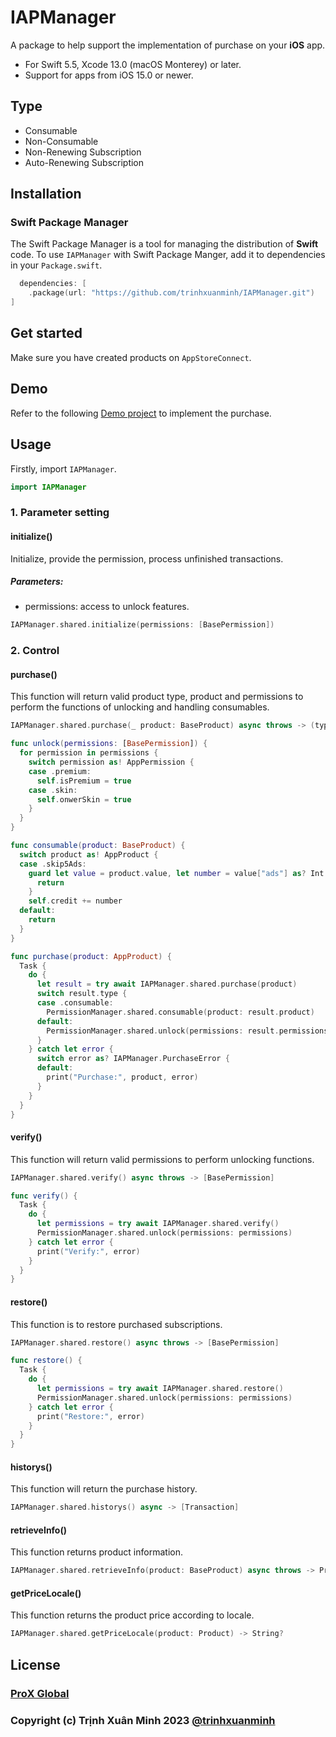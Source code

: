 # IAPManager

A package to help support the implementation of purchase on your **iOS** app.
- For Swift 5.5, Xcode 13.0 (macOS Monterey) or later.
- Support for apps from iOS 15.0 or newer.

## Type
- Consumable
- Non-Consumable
- Non-Renewing Subscription
- Auto-Renewing Subscription

## Installation

### Swift Package Manager

The Swift Package Manager is a tool for managing the distribution of **Swift** code. To use `IAPManager` with Swift Package Manger, add it to dependencies in your `Package.swift`.
```swift
  dependencies: [
    .package(url: "https://github.com/trinhxuanminh/IAPManager.git")
]
```

## Get started
Make sure you have created products on `AppStoreConnect`.

## Demo
Refer to the following [Demo project](https://github.com/trinhxuanminh/DemoIAPManager/tree/develop/1.3.0) to implement the purchase.

## Usage
Firstly, import `IAPManager`.
```swift
import IAPManager
```

### 1. Parameter setting

#### initialize()
Initialize, provide the permission, process unfinished transactions.

##### Parameters:
- permissions: access to unlock features.
```swift
IAPManager.shared.initialize(permissions: [BasePermission])
```

### 2. Control

#### purchase()
This function will return valid product type, product and permissions to perform the functions of unlocking and handling consumables.
```swift
IAPManager.shared.purchase(_ product: BaseProduct) async throws -> (type: Product.ProductType, product: BaseProduct, permissions: [BasePermission])
```
```swift
func unlock(permissions: [BasePermission]) {
  for permission in permissions {
    switch permission as! AppPermission {
    case .premium:
      self.isPremium = true
    case .skin:
      self.onwerSkin = true
    }
  }
}
```
```swift
func consumable(product: BaseProduct) {
  switch product as! AppProduct {
  case .skip5Ads:
    guard let value = product.value, let number = value["ads"] as? Int else {
      return
    }
    self.credit += number
  default:
    return
  }
}
```
```swift
func purchase(product: AppProduct) {
  Task {
    do {
      let result = try await IAPManager.shared.purchase(product)
      switch result.type {
      case .consumable:
        PermissionManager.shared.consumable(product: result.product)
      default:
        PermissionManager.shared.unlock(permissions: result.permissions)
      }
    } catch let error {
      switch error as? IAPManager.PurchaseError {
      default:
        print("Purchase:", product, error)
      }
    }
  }
}
```

#### verify()
This function will return valid permissions to perform unlocking functions.
```swift
IAPManager.shared.verify() async throws -> [BasePermission]
```
```swift
func verify() {
  Task {
    do {
      let permissions = try await IAPManager.shared.verify()
      PermissionManager.shared.unlock(permissions: permissions)
    } catch let error {
      print("Verify:", error)
    }
  }
}
```

#### restore()
This function is to restore purchased subscriptions.
```swift
IAPManager.shared.restore() async throws -> [BasePermission]
```
```swift
func restore() {
  Task {
    do {
      let permissions = try await IAPManager.shared.restore()
      PermissionManager.shared.unlock(permissions: permissions)
    } catch let error {
      print("Restore:", error)
    }
  }
}
```

#### historys()
This function will return the purchase history.
```swift
IAPManager.shared.historys() async -> [Transaction]
```

#### retrieveInfo()
This function returns product information.
```swift
IAPManager.shared.retrieveInfo(product: BaseProduct) async throws -> Product
```

#### getPriceLocale()
This function returns the product price according to locale.
```swift
IAPManager.shared.getPriceLocale(product: Product) -> String?
```

## License
### [ProX Global](https://proxglobal.com)
### Copyright (c) Trịnh Xuân Minh 2023 [@trinhxuanminh](minhtx@proxglobal.com)
